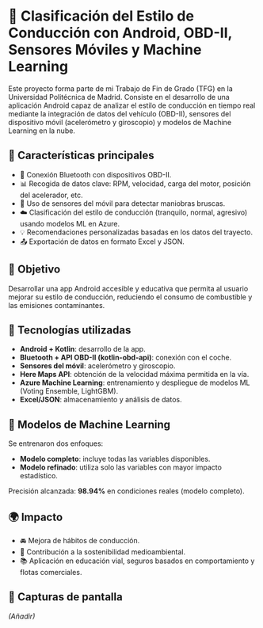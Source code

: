 # 🚗 Clasificación del Estilo de Conducción con Android, OBD-II, Sensores Móviles y Machine Learning

Este proyecto forma parte de mi Trabajo de Fin de Grado (TFG) en la Universidad Politécnica de Madrid. Consiste en el desarrollo de una aplicación Android capaz de analizar el estilo de conducción en tiempo real mediante la integración de datos del vehículo (OBD-II), sensores del dispositivo móvil (acelerómetro y giroscopio) y modelos de Machine Learning en la nube.

## 📱 Características principales

- 🔗 Conexión Bluetooth con dispositivos OBD-II.
- 📊 Recogida de datos clave: RPM, velocidad, carga del motor, posición del acelerador, etc.
- 📱 Uso de sensores del móvil para detectar maniobras bruscas.
- ☁️ Clasificación del estilo de conducción (tranquilo, normal, agresivo) usando modelos ML en Azure.
- 💡 Recomendaciones personalizadas basadas en los datos del trayecto.
- 📤 Exportación de datos en formato Excel y JSON.

## 🎯 Objetivo

Desarrollar una app Android accesible y educativa que permita al usuario mejorar su estilo de conducción, reduciendo el consumo de combustible y las emisiones contaminantes.

## 🧪 Tecnologías utilizadas

- **Android + Kotlin**: desarrollo de la app.
- **Bluetooth + API OBD-II (kotlin-obd-api)**: conexión con el coche.
- **Sensores del móvil**: acelerómetro y giroscopio.
- **Here Maps API**: obtención de la velocidad máxima permitida en la vía.
- **Azure Machine Learning**: entrenamiento y despliegue de modelos ML (Voting Ensemble, LightGBM).
- **Excel/JSON**: almacenamiento y análisis de datos.

## 🧠 Modelos de Machine Learning

Se entrenaron dos enfoques:
- **Modelo completo**: incluye todas las variables disponibles.
- **Modelo refinado**: utiliza solo las variables con mayor impacto estadístico.

Precisión alcanzada: **98.94%** en condiciones reales (modelo completo).

## 🌍 Impacto

- 🚘 Mejora de hábitos de conducción.
- 🌱 Contribución a la sostenibilidad medioambiental.
- 📚 Aplicación en educación vial, seguros basados en comportamiento y flotas comerciales.

## 📸 Capturas de pantalla

*(Añadir)*

